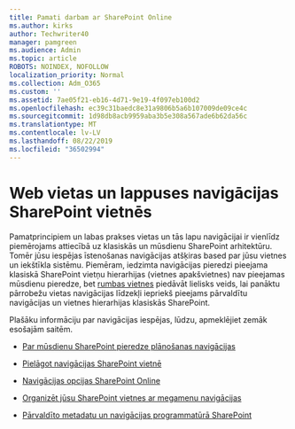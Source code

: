 ```yaml
---
title: Pamati darbam ar SharePoint Online
ms.author: kirks
author: Techwriter40
manager: pamgreen
ms.audience: Admin
ms.topic: article
ROBOTS: NOINDEX, NOFOLLOW
localization_priority: Normal
ms.collection: Adm_O365
ms.custom: ''
ms.assetid: 7ae05f21-eb16-4d71-9e19-4f097eb100d2
ms.openlocfilehash: ec39c31baedc8e31a9806b5a6b107009de09ce4c
ms.sourcegitcommit: 1d98db8acb9959aba3b5e308a567ade6b62da56c
ms.translationtype: MT
ms.contentlocale: lv-LV
ms.lasthandoff: 08/22/2019
ms.locfileid: "36502994"
---
```

# <a name="site-and-page-navigation-in-sharepoint-sites"></a>Web vietas un lappuses navigācijas SharePoint vietnēs

Pamatprincipiem un labas prakses vietas un tās lapu navigācijai ir vienlīdz piemērojams attiecībā uz klasiskās un mūsdienu SharePoint arhitektūru. Tomēr jūsu iespējas īstenošanas navigācijas atšķiras based par jūsu vietnes un iekštīkla sistēmu. Piemēram, iedzimta navigācijas pieredzi pieejama klasiskā SharePoint vietņu hierarhijas (vietnes apakšvietnes) nav pieejamas mūsdienu pieredze, bet [rumbas vietnes](https://support.office.com/article/fe26ae84-14b7-45b6-a6d1-948b3966427f) piedāvāt lielisks veids, lai panāktu pārrobežu vietas navigācijas līdzekļi iepriekš pieejams pārvaldītu navigācijas un vietnes hierarhijas klasiskās SharePoint.

 Plašāku informāciju par navigācijas iespējas, lūdzu, apmeklējiet zemāk esošajām saitēm.

 - [Par mūsdienu SharePoint pieredze plānošanas navigācijas](https://docs.microsoft.com/sharepoint/plan-navigation-modern-experience)

- [Pielāgot navigācijas SharePoint vietnē](https://support.office.com/article/customize-the-navigation-on-your-sharepoint-site-3cd61ae7-a9ed-4e1e-bf6d-4655f0bf25ca)

- [Navigācijas opcijas SharePoint Online](https://docs.microsoft.com/office365/enterprise/navigation-options-for-sharepoint-online)
 
- [Organizēt jūsu SharePoint vietnes ar megamenu navigācijas](https://techcommunity.microsoft.com/t5/Microsoft-SharePoint-Blog/Organize-your-SharePoint-sites-with-megamenu-navigation-and-new/ba-p/328068)

- [Pārvaldīto metadatu un navigācijas programmatūrā SharePoint](https://docs.microsoft.com/sharepoint/dev/general-development/managed-metadata-and-navigation-in-sharepoint)


